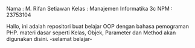 Nama  : M. Rifan Setiawan
Kelas : Manajemen Informatika 3c
NPM   : 23753104

Hallo, ini adalah repositori buat belajar OOP dengan bahasa pemograman PHP.
materi dasar seperti Kelas, Objek, Parameter dan Method akan digunakan disini.
-selamat belajar-
